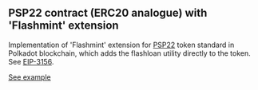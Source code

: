 ## PSP22 contract (ERC20 analogue) with 'Flashmint' extension

Implementation of 'Flashmint' extension for [PSP22](https://github.com/w3f/PSPs/blob/master/PSPs/psp-22.md) token standard in Polkadot blockchain, which adds the flashloan utility directly to the token. See [EIP-3156](https://eips.ethereum.org/EIPS/eip-3156#flash-mint-reference-implementation).

[See example](https://727-Ventures.github.io/openbrush-contracts/smart-contracts/psp22/extensions/flashmint)
